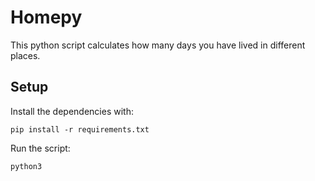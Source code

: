 # Homepy
This python script calculates how many days you have lived in different places.

## Setup
Install the dependencies with:
```
pip install -r requirements.txt
```
Run the script:
```
python3 
```
 